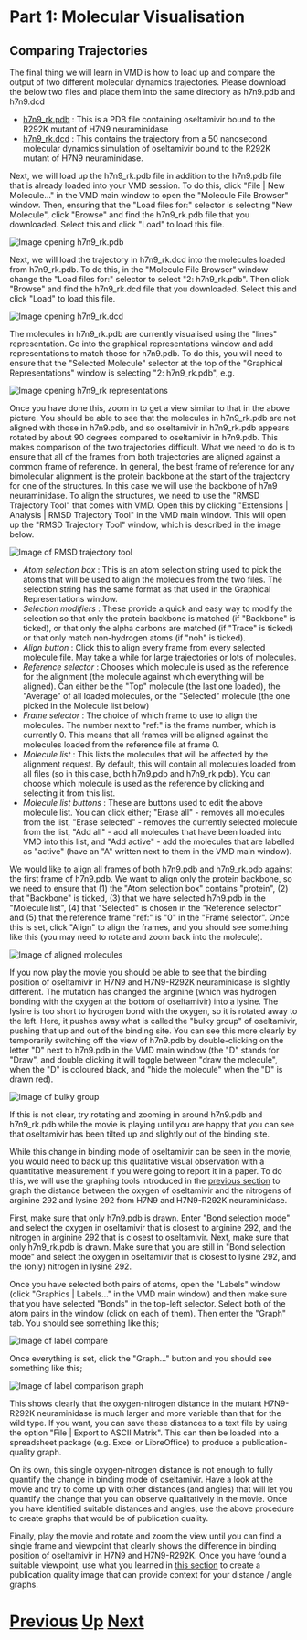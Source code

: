 # Part 1: Molecular Visualisation
## Comparing Trajectories

The final thing we will learn in VMD is how to load up and compare the output of two different molecular dynamics trajectories. Please download the below two files and place them into the same directory as h7n9.pdb and h7n9.dcd

* [h7n9_rk.pdb](https://raw.githubusercontent.com/chryswoods/python_for_bio/master/dynamics/visualisation/h7n9_rk.pdb) : This is a PDB file containing oseltamivir bound to the R292K mutant of H7N9 neuraminidase
* [h7n9_rk.dcd](https://docs.google.com/uc?id=0B_KkGMZ8ACfaUWR4eUN6emxfQlk&export=download) : This contains the trajectory from a 50 nanosecond molecular dynamics simulation of oseltamivir bound to the R292K mutant of H7N9 neuraminidase.

Next, we will load up the h7n9_rk.pdb file in addition to the h7n9.pdb file that is already loaded into your VMD session. To do this, click "File | New Molecule..." in the VMD main window to open the "Molecule File Browser" window. Then, ensuring that the "Load files for:" selector is selecting "New Molecule", click "Browse" and find the h7n9_rk.pdb file that you downloaded. Select this and click "Load" to load this file.

![Image opening h7n9_rk.pdb](vmd_compare1.jpg)

Next, we will load the trajectory in h7n9_rk.dcd into the molecules loaded from h7n9_rk.pdb. To do this, in the "Molecule File Browser" window change the "Load files for:" selector to select "2: h7n9_rk.pdb". Then click "Browse" and find the h7n9_rk.dcd file that you downloaded. Select this and click "Load" to load this file.

![Image opening h7n9_rk.dcd](vmd_compare2.jpg)

The molecules in h7n9_rk.pdb are currently visualised using the "lines" representation. Go into the graphical representations window and add representations to match those for h7n9.pdb. To do this, you will need to ensure that the "Selected Molecule" selector at the top of the "Graphical Representations" window is selecting "2: h7n9_rk.pdb", e.g.

![Image opening h7n9_rk representations](vmd_compare3.jpg)

Once you have done this, zoom in to get a view similar to that in the above picture. You should be able to see that the molecules in h7n9_rk.pdb are not aligned with those in h7n9.pdb, and so oseltamivir in h7n9_rk.pdb appears rotated by about 90 degrees compared to oseltamivir in h7n9.pdb. This makes comparison of the two trajectories difficult. What we need to do is to ensure that all of the frames from both trajectories are aligned against a common frame of reference. In general, the best frame of reference for any bimolecular alignment is the protein backbone at the start of the trajectory for one of the structures. In this case we will use the backbone of h7n9 neuraminidase. To align the structures, we need to use the "RMSD Trajectory Tool" that comes with VMD. Open this by clicking "Extensions | Analysis | RMSD Trajectory Tool" in the VMD main window. This will open up the "RMSD Trajectory Tool" window, which is described in the image below.

![Image of RMSD trajectory tool](vmd_compare4.jpg)

* *Atom selection box* : This is an atom selection string used to pick the atoms that will be used to align the molecules from the two files. The selection string has the same format as that used in the Graphical Representations window.
* *Selection modifiers* : These provide a quick and easy way to modify the selection so that only the protein backbone is matched (if "Backbone" is ticked), or that only the alpha carbons are matched (if "Trace" is ticked) or that only match non-hydrogen atoms (if "noh" is ticked).
* *Align button* : Click this to align every frame from every selected molecule file. May take a while for large trajectories or lots of molecules.
* *Reference selector* : Chooses which molecule is used as the reference for the alignment (the molecule against which everything will be aligned). Can either be the "Top" molecule (the last one loaded), the "Average" of all loaded molecules, or the "Selected" molecule (the one picked in the Molecule list below)
* *Frame selector* : The choice of which frame to use to align the molecules. The number next to "ref:" is the frame number, which is currently 0. This means that all frames will be aligned against the molecules loaded from the reference file at frame 0.
* *Molecule list* : This lists the molecules that will be affected by the alignment request. By default, this will contain all molecules loaded from all files (so in this case, both h7n9.pdb and h7n9_rk.pdb). You can choose which molecule is used as the reference by clicking and selecting it from this list.
* *Molecule list buttons* : These are buttons used to edit the above molecule list. You can click either; "Erase all" - removes all molecules from the list, "Erase selected" - removes the currently selected molecule from the list, "Add all" - add all molecules that have been loaded into VMD into this list, and "Add active" - add the molecules that are labelled as "active" (have an "A" written next to them in the VMD main window).

We would like to align all frames of both h7n9.pdb and h7n9_rk.pdb against the first frame of h7n9.pdb. We want to align only the protein backbone, so we need to ensure that (1) the "Atom selection box" contains "protein", (2) that "Backbone" is ticked, (3) that we have selected h7n9.pdb in the "Molecule list", (4) that "Selected" is chosen in the "Reference selector" and (5) that the reference frame "ref:" is "0" in the "Frame selector". Once this is set, click "Align" to align the frames, and you should see something like this (you may need to rotate and zoom back into the molecule).

![Image of aligned molecules](vmd_compare5.jpg)

If you now play the movie you should be able to see that the binding position of oseltamivir in H7N9 and H7N9-R292K neuraminidase is slightly different. The mutation has changed the arginine (which was hydrogen bonding with the oxygen at the bottom of oseltamivir) into a lysine. The lysine is too short to hydrogen bond with the oxygen, so it is rotated away to the left. Here, it pushes away what is called the "bulky group" of oseltamivir, pushing that up and out of the binding site. You can see this more clearly by temporarily switching off the view of h7n9.pdb by double-clicking on the letter "D" next to h7n9.pdb in the VMD main window (the "D" stands for "Draw", and double clicking it will toggle between "draw the molecule", when the "D" is coloured black, and "hide the molecule" when the "D" is drawn red).

![Image of bulky group](vmd_compare6.jpg)

If this is not clear, try rotating and zooming in around h7n9.pdb and h7n9_rk.pdb while the movie is playing until you are happy that you can see that oseltamivir has been tilted up and slightly out of the binding site.

While this change in binding mode of oseltamivir can be seen in the movie, you would need to back up this qualitative visual observation with a quantitative measurement if you were going to report it in a paper. To do this, we will use the graphing tools introduced in the [previous section](picking.md) to graph the distance between the oxygen of oseltamivir and the nitrogens of arginine 292 and lysine 292 from H7N9 and H7N9-R292K neuraminidase. 

First, make sure that only h7n9.pdb is drawn. Enter "Bond selection mode" and select the oxygen in oseltamivir that is closest to arginine 292, and the nitrogen in arginine 292 that is closest to oseltamivir. Next, make sure that only h7n9_rk.pdb is drawn. Make sure that you are still in "Bond selection mode" and select the oxygen in oseltamivir that is closest to lysine 292, and the (only) nitrogen in lysine 292.

Once you have selected both pairs of atoms, open the "Labels" window (click "Graphics | Labels..." in the VMD main window) and then make sure that you have selected "Bonds" in the top-left selector. Select both of the atom pairs in the window (click on each of them). Then enter the "Graph" tab. You should see something like this;

![Image of label compare](vmd_compare7.jpg)

Once everything is set, click the "Graph..." button and you should see something like this;

![Image of label comparison graph](vmd_compare8.jpg)

This shows clearly that the oxygen-nitrogen distance in the mutant H7N9-R292K neuraminidase is much larger and more variable than that for the wild type. If you want, you can save these distances to a text file by using the option "File | Export to ASCII Matrix". This can then be loaded into a spreadsheet package (e.g. Excel or LibreOffice) to produce a publication-quality graph.

On its own, this single oxygen-nitrogen distance is not enough to fully quantify the change in binding mode of oseltamivir. Have a look at the movie and try to come up with other distances (and angles) that will let you quantify the change that you can observe qualitatively in the movie. Once you have identified suitable distances and angles, use the above procedure to create graphs that would be of publication quality.

Finally, play the movie and rotate and zoom the view until you can find a single frame and viewpoint that clearly shows the difference in binding position of oseltamivir in H7N9 and H7N9-R292K. Once you have found a suitable viewpoint, use what you learned in [this section](rendering.md) to create a publication quality image that can provide context for your distance / angle graphs.

# [Previous](picking.md) [Up](README.md) [Next](whatnext.md)
